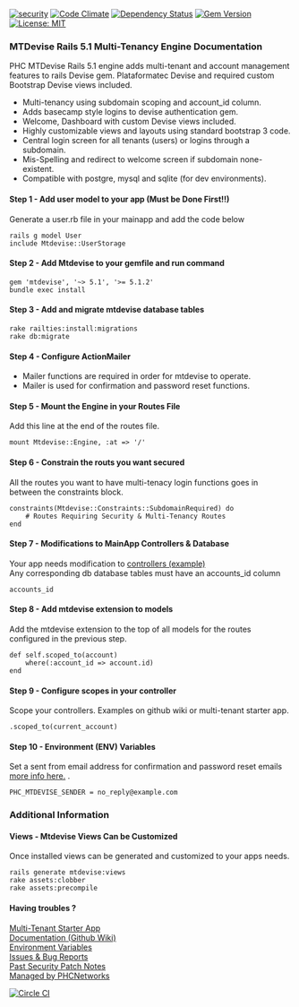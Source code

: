 [![security](https://hakiri.io/github/PHCNetworks/multi-tenancy-devise/master.svg)](https://hakiri.io/github/PHCNetworks/multi-tenancy-devise/master)
[![Code Climate](https://codeclimate.com/github/PHCNetworks/multi-tenancy-devise/badges/gpa.svg)](https://codeclimate.com/github/PHCNetworks/multi-tenancy-devise)
[![Dependency Status](https://gemnasium.com/badges/github.com/PHCNetworks/multi-tenancy-devise.svg)](https://gemnasium.com/github.com/PHCNetworks/multi-tenancy-devise)
[![Gem Version](https://badge.fury.io/rb/mtdevise.svg)](https://badge.fury.io/rb/mtdevise)
[![License: MIT](https://img.shields.io/badge/License-MIT-blue.svg)](https://github.com/PHCNetworks/multi-tenancy-devise/blob/master/MIT-LICENSE)

### MTDevise Rails 5.1 Multi-Tenancy Engine Documentation  
PHC MTDevise Rails 5.1 engine adds multi-tenant and account management features to rails Devise gem. Plataformatec Devise and required custom Bootstrap Devise views included.  

* Multi-tenancy using subdomain scoping and account_id column.  
* Adds basecamp style logins to devise authentication gem.  
* Welcome, Dashboard with custom Devise views included.  
* Highly customizable views and layouts using standard bootstrap 3 code.  
* Central login screen for all tenants (users) or logins through a subdomain.  
* Mis-Spelling and redirect to welcome screen if subdomain none-existent.  
* Compatible with postgre, mysql and sqlite (for dev environments).  

#### Step 1 - Add user model to your app (Must be Done First!!)
Generate a user.rb file in your mainapp and add the code below

	rails g model User
	include Mtdevise::UserStorage

#### Step 2 - Add Mtdevise to your gemfile and run command  

	gem 'mtdevise', '~> 5.1', '>= 5.1.2'
	bundle exec install

#### Step 3 - Add and migrate mtdevise database tables

	rake railties:install:migrations
	rake db:migrate

#### Step 4 - Configure ActionMailer
* Mailer functions are required in order for mtdevise to operate.
* Mailer is used for confirmation and password reset functions.

#### Step 5 - Mount the Engine in your Routes File
Add this line at the end of the routes file.  

	mount Mtdevise::Engine, :at => '/'

#### Step 6 - Constrain the routs you want secured
All the routes you want to have multi-tenacy login functions goes in between the constraints block.

	constraints(Mtdevise::Constraints::SubdomainRequired) do
		# Routes Requiring Security & Multi-Tenancy Routes  
	end

#### Step 7 - Modifications to MainApp Controllers & Database  
Your app needs modification to [controllers (example)](https://github.com/PHCNetworks/multi-tenancy-devise/wiki/Scoped-Controller-Example)  
Any corresponding db database tables must have an accounts_id column

	accounts_id

#### Step 8 - Add mtdevise extension to models  
Add the mtdevise extension to the top of all models for the routes configured in the previous step.  

	def self.scoped_to(account)
		where(:account_id => account.id)
	end

#### Step 9 - Configure scopes in your controller
Scope your controllers. Examples on github wiki or multi-tenant starter app.

	.scoped_to(current_account)

#### Step 10 - Environment (ENV) Variables
Set a sent from email address for confirmation and password reset emails [more info here.](https://github.com/PHCNetworks/multi-tenancy-devise/wiki/ENV---Environment-Variables)  .  

	PHC_MTDEVISE_SENDER = no_reply@example.com

### Additional Information  

#### Views - Mtdevise Views Can be Customized  
Once installed views can be generated and customized to your apps needs.  

	rails generate mtdevise:views
	rake assets:clobber
	rake assets:precompile

#### Having troubles ?  
[Multi-Tenant Starter App](https://github.com/PHCNetworks/multi-tenancy-starter-devise)  
[Documentation (Github Wiki)](https://github.com/PHCNetworks/multi-tenancy-devise/wiki)  
[Environment Variables](https://github.com/PHCNetworks/multi-tenancy-devise/wiki/ENV---Environment-Variables)  
[Issues & Bug Reports](https://github.com/PHCNetworks/multi-tenancy-devise/issues)  
[Past Security Patch Notes](https://github.com/PHCNetworks/multi-tenancy-devise/wiki/Critical-Security-Updates)  
[Managed by PHCNetworks](http://phcnetworks.net)  

[![Circle CI](https://circleci.com/gh/PHCNetworks/multi-tenancy-devise/tree/master.svg?style=svg)](https://circleci.com/gh/PHCNetworks/multi-tenancy-devise/tree/master)
